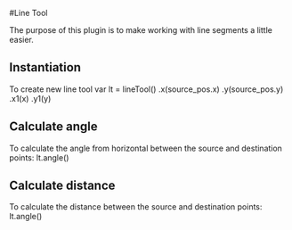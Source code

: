 #Line Tool

The purpose of this plugin is to make working with line segments a little easier.

## Instantiation

To create  new line tool
    var lt = lineTool()
                .x(source_pos.x)
                .y(source_pos.y)
                .x1(x)
                .y1(y)

## Calculate angle

To calculate the angle from horizontal between the source and destination points:
    lt.angle()

## Calculate distance

To calculate the distance between the source and destination points:
    lt.angle()